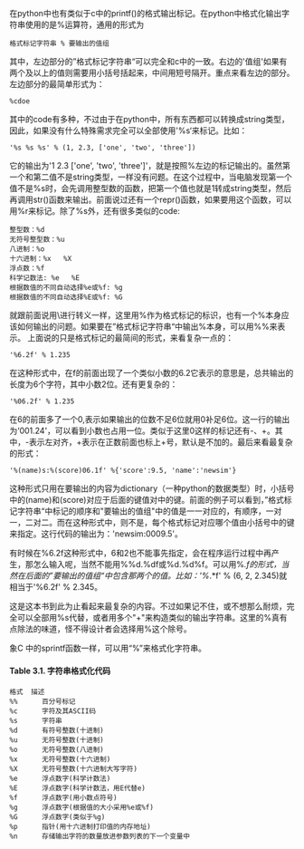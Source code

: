 <!--
.. title: Python字符串格式化
.. slug: python-string-format
.. date: 2013/11/06 22:03:54
.. tags: python, 格式化
-->


在python中也有类似于c中的printf()的格式输出标记。在python中格式化输出字符串使用的是%运算符，通用的形式为

    格式标记字符串 % 要输出的值组
    
其中，左边部分的”格式标记字符串“可以完全和c中的一致。右边的'值组'如果有两个及以上的值则需要用小括号括起来，中间用短号隔开。重点来看左边的部分。左边部分的最简单形式为：

    %cdoe

其中的code有多种，不过由于在python中，所有东西都可以转换成string类型，因此，如果没有什么特殊需求完全可以全部使用'%s‘来标记。比如：

    '%s %s %s' % (1, 2.3, ['one', 'two', 'three'])

它的输出为'1 2.3 ['one', 'two', 'three']'，就是按照%左边的标记输出的。虽然第一个和第二值不是string类型，一样没有问题。在这个过程中，当电脑发现第一个值不是%s时，会先调用整型数的函数，把第一个值也就是1转成string类型，然后再调用str()函数来输出。前面说过还有一个repr()函数，如果要用这个函数，可以用%r来标记。除了%s外，还有很多类似的code:

    整型数：%d
    无符号整型数：%u
    八进制：%o
    十六进制：%x   %X
    浮点数：%f
    科学记数法: %e   %E
    根据数值的不同自动选择%e或%f: %g
    根据数值的不同自动选择%E或%f: %G

<!-- TEASER_END -->

就跟前面说用\进行转义一样，这里用%作为格式标记的标识，也有一个%本身应该如何输出的问题。如果要在”格式标记字符串“中输出%本身，可以用%%来表示。
上面说的只是格式标记的最简间的形式，来看复杂一点的：

    '%6.2f' % 1.235

在这种形式中，在f的前面出现了一个类似小数的6.2它表示的意思是，总共输出的长度为6个字符，其中小数2位。还有更复杂的：

    '%06.2f' % 1.235

在6的前面多了一个0,表示如果输出的位数不足6位就用0补足6位。这一行的输出为‘001.24'，可以看到小数也占用一位。类似于这里0这样的标记还有-、+。其中，-表示左对齐，+表示在正数前面也标上+号，默认是不加的。最后来看最复杂的形式：

    '%(name)s:%(score)06.1f' %{'score':9.5, 'name':'newsim'}

这种形式只用在要输出的内容为dictionary（一种python的数据类型）时，小括号中的(name)和(score)对应于后面的键值对中的键。前面的例子可以看到，”格式标记字符串“中标记的顺序和"要输出的值组"中的值是一一对应的，有顺序，一对一，二对二。而在这种形式中，则不是，每个格式标记对应哪个值由小括号中的键来指定。这行代码的输出为：'newsim:0009.5'。

有时候在%6.2f这种形式中，6和2也不能事先指定，会在程序运行过程中再产生，那怎么输入呢，当然不能用%%d.%df或%d.%d%f。可以用%*.*f的形式，当然在后面的”要输出的值组“中包含那两个*的值。比如：'%*.*f' % (6, 2, 2.345)就相当于'%6.2f' % 2.345。

这是这本书到此为止看起来最复杂的内容。不过如果记不住，或不想那么耐烦，完全可以全部用%s代替，或者用多个"+"来构造类似的输出字符串。这里的%真有点除法的味道，怪不得设计者会选择用%这个除号。

象C 中的sprintf函数一样，可以用“%”来格式化字符串。

#### Table 3.1. 字符串格式化代码

    格式	描述
    %%	    百分号标记
    %c	    字符及其ASCII码
    %s	    字符串
    %d	    有符号整数(十进制)
    %u	    无符号整数(十进制)
    %o	    无符号整数(八进制)
    %x	    无符号整数(十六进制)
    %X	    无符号整数(十六进制大写字符)
    %e	    浮点数字(科学计数法)
    %E	    浮点数字(科学计数法，用E代替e)
    %f	    浮点数字(用小数点符号)
    %g	    浮点数字(根据值的大小采用%e或%f)
    %G	    浮点数字(类似于%g)
    %p	    指针(用十六进制打印值的内存地址)
    %n	    存储输出字符的数量放进参数列表的下一个变量中
